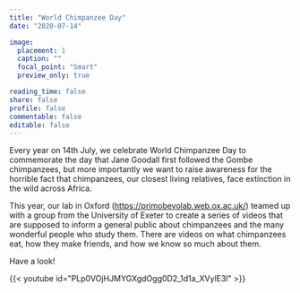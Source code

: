 ```yaml
---
title: "World Chimpanzee Day"
date: "2020-07-14"

image:
  placement: 1
  caption: ""
  focal_point: "Smart"
  preview_only: true

reading_time: false
share: false
profile: false
commentable: false
editable: false 
---
```


Every year on 14th July, we celebrate World Chimpanzee Day to commemorate the day that Jane Goodall first followed the Gombe chimpanzees, but more importantly we want to raise awareness for the horrible fact that chimpanzees, our closest living relatives, face extinction in the wild across Africa. 

This year, our lab in Oxford (https://primobevolab.web.ox.ac.uk/) teamed up with a group from the University of Exeter to create a series of videos that are supposed to inform a general public about chimpanzees and the many wonderful people who study them. There are videos on what chimpanzees eat, how they make friends, and how we know so much about them.

Have a look!

{{< youtube id="PLp0VOjHJMYGXgdOgg0D2_1d1a_XVylE3l" >}}
